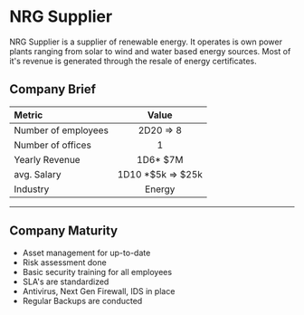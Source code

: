 # NRG Supplier

NRG Supplier is a supplier of renewable energy. It operates is own power plants ranging from solar to wind and water based energy sources. Most of it's revenue is generated through the resale of energy certificates.

## Company Brief

| **Metric** | **Value** |
|:---|:---:|
| Number of employees | 2D20 => 8 |
| Number of offices | 1 | 
| Yearly Revenue      | 1D6* $7M |
| avg. Salary | 1D10 *$5k => $25k |     
| Industry | Energy |

---

## Company Maturity

* Asset management for up-to-date
* Risk assessment done
* Basic security training for all employees
* SLA's are standardized
* Antivirus, Next Gen Firewall, IDS in place
* Regular Backups are conducted